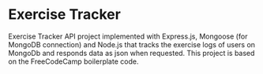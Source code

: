 # Exercise Tracker

Exercise Tracker API project implemented with Express.js, Mongoose (for MongoDB connection) and Node.js that tracks the exercise logs of users on MongoDb and responds data as json when requested. This project is based on the FreeCodeCamp boilerplate code.